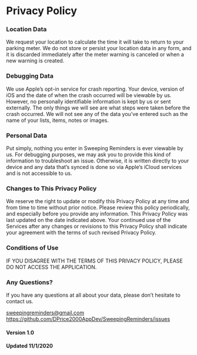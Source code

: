 # Privacy Policy

### Location Data

We request your location to calculate the time it will take to return to your parking meter. We do not store or persist your location data in any form, and it is discarded immediately after the meter warning is canceled or when a new warning is created.

### Debugging Data

We use Apple’s opt-in service for crash reporting. Your device, version of iOS and the date of when the crash occurred will be viewable by us. However, no personally identifiable information is kept by us or sent externally. The only things we will see are what steps were taken before the crash occurred. We will not see any of the data you’ve entered such as the name of your lists, items, notes or images.

### Personal Data

Put simply, nothing you enter in Sweeping Reminders is ever viewable by us. For debugging purposes, we may ask you to provide this kind of information to troubleshoot an issue. Otherwise, it is written directly to your device and any data that’s synced is done so via Apple’s iCloud services and is not accessible to us.

### Changes to This Privacy Policy
We reserve the right to update or modify this Privacy Policy at any time and from time to time without prior notice. Please review this policy periodically, and especially before you provide any information. This Privacy Policy was last updated on the date indicated above. Your continued use of the Services after any changes or revisions to this Privacy Policy shall indicate your agreement with the terms of such revised Privacy Policy.

### Conditions of Use
IF YOU DISAGREE WITH THE TERMS OF THIS PRIVACY POLICY, PLEASE DO NOT ACCESS THE APPLICATION.

### Any Questions?

If you have any questions at all about your data, please don’t hesitate to contact us.

sweepingreminders@gmail.com
https://github.com/DPrice2000AppDev/SweepingReminders/issues


#### Version 1.0
#### Updated 11/1/2020
